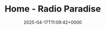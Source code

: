 ---
title: Home - Radio Paradise
slug: 20250417T110942
date: 2025-04-17T11:09:42+0000
params:
  url: https://radioparadise.com/home
tags:
- music
- to-read
---